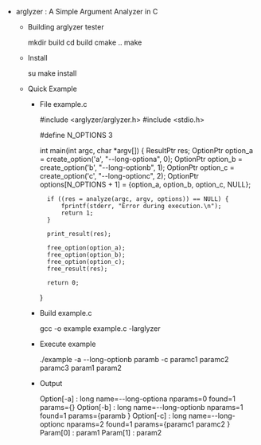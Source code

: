 - arglyzer : A Simple Argument Analyzer in C

    - Building arglyzer tester

        mkdir build
        cd build
        cmake ..
        make

    - Install

        su
        make install

    - Quick Example

        - File example.c

            #include <arglyzer/arglyzer.h>
            #include <stdio.h>

            #define N_OPTIONS 3

            int main(int argc, char *argv[])
            {
                ResultPtr res;
                OptionPtr option_a = create_option('a', "--long-optiona", 0);
                OptionPtr option_b = create_option('b', "--long-optionb", 1);
                OptionPtr option_c = create_option('c', "--long-optionc", 2);
                OptionPtr options[N_OPTIONS + 1] = {option_a, option_b, option_c, NULL};

                if ((res = analyze(argc, argv, options)) == NULL) {
                    fprintf(stderr, "Error during execution.\n");
                    return 1;
                }

                print_result(res);

                free_option(option_a);
                free_option(option_b);
                free_option(option_c);
                free_result(res);

                return 0;
            }

        - Build example.c

            gcc -o example example.c -larglyzer

        - Execute example

            ./example -a --long-optionb paramb -c paramc1 paramc2 paramc3 param1 param2

        - Output

            Option[-a] : long name=--long-optiona nparams=0 found=1 params={}
            Option[-b] : long name=--long-optionb nparams=1 found=1 params={paramb }
            Option[-c] : long name=--long-optionc nparams=2 found=1 params={paramc1 paramc2 }
            Param[0] : param1
            Param[1] : param2
